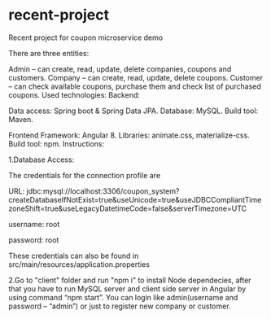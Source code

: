 # recent-project
Recent project for coupon microservice demo

There are three entities:

Admin – can create, read, update, delete companies, coupons and customers.
Company – can create, read, update, delete coupons.
Customer – can check available coupons, purchase them and check list of purchased coupons.
Used technologies:
Backend:

Data access: Spring boot & Spring Data JPA.
Database: MySQL.
Build tool: Maven.

Frontend Framework: Angular 8.
Libraries: animate.css, materialize-css.
Build tool: npm.
Instructions:

1.Database Access:

The credentials for the connection profile are

URL: jdbc:mysql://localhost:3306/coupon_system?createDatabaseIfNotExist=true&useUnicode=true&useJDBCCompliantTimezoneShift=true&useLegacyDatetimeCode=false&serverTimezone=UTC

username: root

password: root

These credentials can also be found in src/main/resources/application.properties

2.Go to "client" folder and run "npm i" to install Node dependecies, after that you have to run MySQL server and client side server in Angular by using command “npm start”. 
You can login like admin(username and password – “admin”) or just to register new company or customer.



